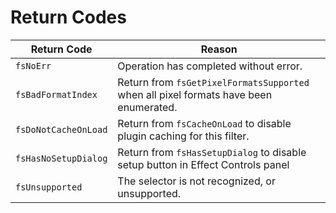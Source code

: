# Return Codes

| **Return Code**      | **Reason**                                                                            |
|----------------------|---------------------------------------------------------------------------------------|
| `fsNoErr`            | Operation has completed without error.                                                |
| `fsBadFormatIndex`   | Return from `fsGetPixelFormatsSupported` when all pixel formats have been enumerated. |
| `fsDoNotCacheOnLoad` | Return from `fsCacheOnLoad` to disable plugin caching for this filter.                |
| `fsHasNoSetupDialog` | Return from `fsHasSetupDialog` to disable setup button in Effect Controls panel       |
| `fsUnsupported`      | The selector is not recognized, or unsupported.                                       |

